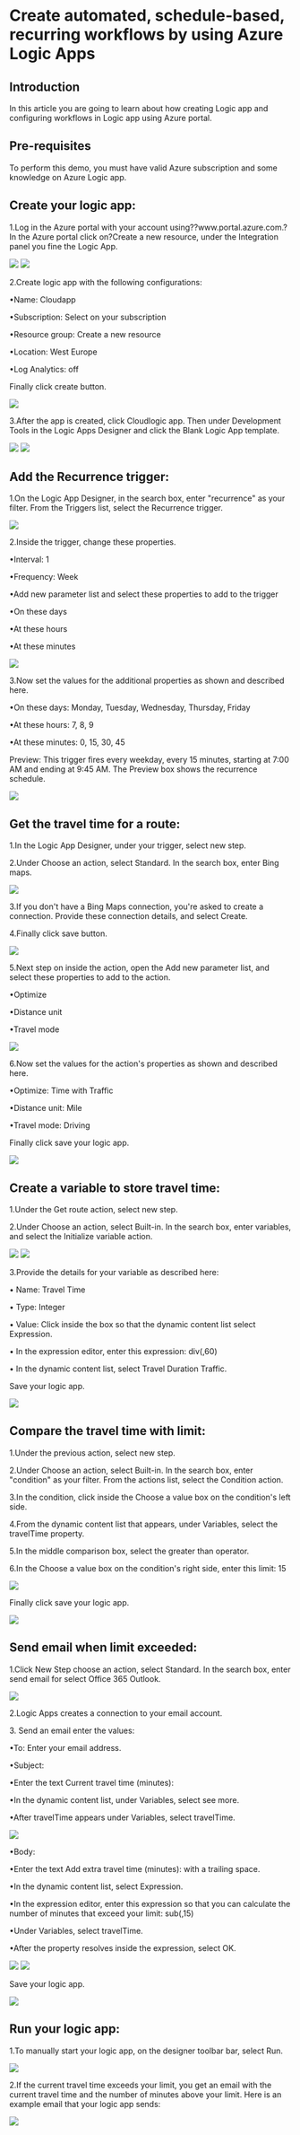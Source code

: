 <h1>Create automated, schedule-based, recurring workflows by using Azure Logic Apps</h1>

<h2>Introduction</h2>
<p>In this article you are going to learn about how creating Logic app and configuring workflows in Logic app using Azure portal.</p>

<h2>Pre-requisites</h2>
<p>To perform this demo, you must have valid Azure subscription and some knowledge on Azure Logic app.</p>

<h2>Create your logic app:</h2>
<p>1.Log in the Azure portal with your account using??www.portal.azure.com.?In the Azure portal click on?Create a new resource, under the Integration panel you fine the Logic App.</p>
<img src="https://codesizzlergit.blob.core.windows.net/az300-14/01.jpg"/>
<img src="https://codesizzlergit.blob.core.windows.net/az300-14/02.jpg"/>
<p>2.Create logic app with the following configurations:</p>
	<p>•Name: Cloudapp</p>
	<p>•Subscription: Select on your subscription</p>
	<p>•Resource group: Create a new resource</p>
	<p>•Location: West Europe</p>
	<p>•Log Analytics: off</p>
<p>Finally click create button.</p>
<img src="https://codesizzlergit.blob.core.windows.net/az300-14/03.jpg"/>
<p>3.After the app is created, click Cloudlogic app. Then under Development Tools in the Logic Apps Designer and click the Blank Logic App template.</p>
<img src="https://codesizzlergit.blob.core.windows.net/az300-14/04.jpg"/>
<img src="https://codesizzlergit.blob.core.windows.net/az300-14/05.jpg"/>
<h2>Add the Recurrence trigger:</h2>
<p>1.On the Logic App Designer, in the search box, enter "recurrence" as your filter. From the Triggers list, select the Recurrence trigger.</p>
<img src="https://codesizzlergit.blob.core.windows.net/az300-14/06.jpg"/>
<p>2.Inside the trigger, change these properties.</p>
 	<p>•Interval: 1</p>
 	<p>•Frequency: Week</p>
 	<p>•Add new parameter list and select these properties to add to the trigger</p>
 	<p>•On these days</p>
 	<p>•At these hours</p>
 	<p>•At these minutes</p>
<img src="https://codesizzlergit.blob.core.windows.net/az300-14/07.jpg"/>
<p>3.Now set the values for the additional properties as shown and described here.</p>
	<p>•On these days: Monday, Tuesday, Wednesday, Thursday, Friday</p>
	<p>•At these hours: 7, 8, 9</p>
	<p>•At these minutes: 0, 15, 30, 45</p>
<p>Preview: This trigger fires every weekday, every 15 minutes, starting at 7:00 AM and ending at 9:45 AM. The Preview box shows the recurrence schedule.</p>
<img src="https://codesizzlergit.blob.core.windows.net/az300-14/08.jpg"/>

<h2>Get the travel time for a route:</h2>
<p>1.In the Logic App Designer, under your trigger, select new step.</p>
<p>2.Under Choose an action, select Standard. In the search box, enter Bing maps.</p>
<img src="https://codesizzlergit.blob.core.windows.net/az300-14/09.jpg"/>
<p>3.If you don't have a Bing Maps connection, you're asked to create a connection. Provide these connection details, and select Create.</p>
<p>4.Finally click save button.</p>
<img src="https://codesizzlergit.blob.core.windows.net/az300-14/10.jpg"/>
<p>5.Next step on inside the action, open the Add new parameter list, and select these properties to add to the action.</p>
	<p>•Optimize</p>
 	<p>•Distance unit</p>
 	<p>•Travel mode</p>
<img src="https://codesizzlergit.blob.core.windows.net/az300-14/11.jpg"/>
<p>6.Now set the values for the action's properties as shown and described here.</p>
	<p>•Optimize: Time with Traffic</p>
	<p>•Distance unit: Mile</p>
	<p>•Travel mode: Driving</p>
<p>Finally click save your logic app.</p>
<img src="https://codesizzlergit.blob.core.windows.net/az300-14/12.jpg"/>

<h2>Create a variable to store travel time:</h2>
<p>1.Under the Get route action, select new step.</p>
<p>2.Under Choose an action, select Built-in. In the search box, enter variables, and select the Initialize variable action.</p>
<img src="https://codesizzlergit.blob.core.windows.net/az300-14/13.jpg"/>
<img src="https://codesizzlergit.blob.core.windows.net/az300-14/14.jpg"/>
<p>3.Provide the details for your variable as described here:</p>
	<p>•	Name: Travel Time
	<p>•	Type: Integer
	<p>•	Value: Click inside the box so that the dynamic content list select Expression.
	<p>•	In the expression editor, enter this expression: div(,60)
	<p>•	In the dynamic content list, select Travel Duration Traffic.
<p>Save your logic app.</p>
<img src="https://codesizzlergit.blob.core.windows.net/az300-14/15.jpg"/>

<h2>Compare the travel time with limit:</h2>
<p>1.Under the previous action, select new step.</p>
<p>2.Under Choose an action, select Built-in. In the search box, enter "condition" as your filter. From the actions list, select the Condition action.</p>
<p>3.In the condition, click inside the Choose a value box on the condition's left side.</p>
<p>4.From the dynamic content list that appears, under Variables, select the travelTime property.</p>
<p>5.In the middle comparison box, select the greater than operator.</p>
<p>6.In the Choose a value box on the condition's right side, enter this limit: 15</p>
<img src="https://codesizzlergit.blob.core.windows.net/az300-14/16.jpg"/>
<p>Finally click save your logic app.</p>
<img src="https://codesizzlergit.blob.core.windows.net/az300-14/17.jpg"/>

<h2>Send email when limit exceeded:</h2>
<p>1.Click New Step choose an action, select Standard. In the search box, enter send email for select Office 365 Outlook.</p>
<img src="https://codesizzlergit.blob.core.windows.net/az300-14/18.jpg"/>
<p>2.Logic Apps creates a connection to your email account.</p>
<p>3. Send an email enter the values:</p>
	<p>•To: Enter your email address.</p>
	<p>•Subject:</p>
	<p>•Enter the text Current travel time (minutes):</p>
	<p>•In the dynamic content list, under Variables, select see more.</p>
	<p>•After travelTime appears under Variables, select travelTime.</p>
<img src="https://codesizzlergit.blob.core.windows.net/az300-14/19.jpg"/>
	<p>•Body:</p>
	<p>•Enter the text Add extra travel time (minutes): with a trailing space.</p>
	<p>•In the dynamic content list, select Expression.</p>
	<p>•In the expression editor, enter this expression so that you can calculate the number of minutes that exceed your limit: sub(,15)</p>
	<p>•Under Variables, select travelTime.</p>
	<p>•After the property resolves inside the expression, select OK.</p>
<img src="https://codesizzlergit.blob.core.windows.net/az300-14/20.jpg"/>
<img src="https://codesizzlergit.blob.core.windows.net/az300-14/21.jpg"/>
<p>Save your logic app.</p>
<img src="https://codesizzlergit.blob.core.windows.net/az300-14/22.jpg"/>

<h2>Run your logic app:</h2>
<p>1.To manually start your logic app, on the designer toolbar bar, select Run.</p>
<img src="https://codesizzlergit.blob.core.windows.net/az300-14/23.jpg"/>
<p>2.If the current travel time exceeds your limit, you get an email with the current travel time and the number of minutes above your limit. Here is an example email that your logic app sends:</p>
<img src="https://codesizzlergit.blob.core.windows.net/az300-14/24.jpg"/>





